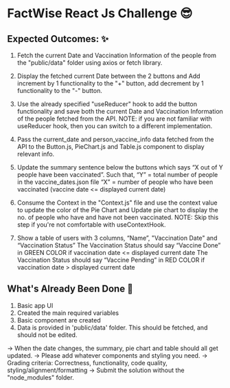 # FactWise React Js Challenge 😎

## Expected Outcomes: ✨

1. Fetch the current Date and Vaccination Information of the people from the "public/data" folder using axios or fetch library.

2. Display the fetched current Date between the 2 buttons and Add increment by 1 functionality to the "+" button, add decrement by 1 functionality to the "-" button.

3. Use the already specified "useReducer" hook to add the button functionality and save both the current Date and Vaccination Information of the people fetched from the API.
   NOTE: if you are not familiar with useReducer hook, then you can switch to a different implementation.

4. Pass the current_date and person_vaccine_info data fetched from the API to the Button.js, PieChart.js and Table.js component to display relevant info.

5. Update the summary sentence below the buttons which says “X out of Y people have been vaccinated”.
   Such that,
   “Y” = total number of people in the vaccine_dates.json file
   “X” = number of people who have been vaccinated (vaccine date <= displayed current date)

6. Consume the Context in the "Context.js" file and use the context value to update the color of the Pie Chart and Update pie chart to display the no. of people who have and have not been vaccinated.
   NOTE: Skip this step if you're not comfortable with useContextHook.

7. Show a table of users with 3 columns, “Name”, "Vaccination Date" and “Vaccination Status”
   The Vaccination Status should say “Vaccine Done” in GREEN COLOR if vaccination date <= displayed current date
   The Vaccination Status should say “Vaccine Pending” in RED COLOR if vaccination date > displayed current date

## What's Already Been Done 🏁

1. Basic app UI
2. Created the main required variables
3. Basic component are created
4. Data is provided in 'public/data' folder. This should be fetched, and should not be edited.

-> When the date changes, the summary, pie chart and table should all get updated.
-> Please add whatever components and styling you need.
-> Grading criteria: Correctness, functionality, code quality, styling/alignment/formatting
-> Submit the solution without the "node_modules" folder.
